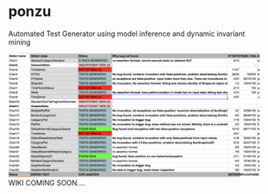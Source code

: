 # ponzu
Automated Test Generator using model inference and dynamic invariant mining

![alt text](https://raw.githubusercontent.com/nsimsiri/ponzu/master/status.png)
WIKI COMING SOON....
